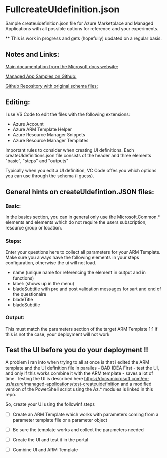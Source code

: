 # FullcreateUIdefinition.json
Sample createuidefinition.json file for Azure Marketplace and Managed Applications with all possible options for reference and your experiments.

** This is work in progress and gets (hopefully) updated on a regular basis.

## Notes and Links:
[Main documentation from the Microsoft docs website:](https://docs.microsoft.com/en-us/azure/managed-applications/publish-service-catalog-app)

[Managed App Samples on Github:](https://github.com/Azure/azure-managedapp-samples)

[Github Repository with original schema files:](https://github.com/Azure/azure-resource-manager-schemas/tree/master/schemas/0.1.2-preview)

## Editing:
I use VS Code to edit the files with the following extensions:
* Azure Account
* Azure ARM Template Helper
* Azure Resource Manager Snippets
* Azure Resource Manager Templates

Important rules to consider when creating UI definitions.
Each createUIdefinitions.json file consists of the header and three elements "basic", "steps" and "outputs"

Typically when you edit a UI definition, VC Code offes you which options you can use through the schema (i guess).

## General hints on createUIdefintion.JSON files:

### Basic: 
In the basics section, you can in general only use the Microsoft.Common.* elements and elements which do not require the users subscription, resource group or location. 

### Steps:
Enter your questions here to collect all parameters for your ARM Template.
Make sure you always have the following elements in your steps configuration, otherwise the ui will not load.
* name (unique name for referencing the element in output and in functions)
* label: (shows up in the menu)
* bladeSubtitle with pre and post validation messages for sart and end of the questionaire
* bladeTitle
* bladeSubtitle



### Output:
This must match the parameters section of the target ARM Template 1:1 if this is not the case, your deployment will not work

## Test the UI before you do your deployment !!
A problem i ran into when trying to all at once is that i edited the ARM template and the UI definition file in paralles - BAD IDEA
First - test the UI, and only if this works combine it with the ARM template - saves a lot of time.
Testing the UI is described here https://docs.microsoft.com/en-us/azure/managed-applications/test-createuidefinition and a modified version of the PowerShell script using the Az.* modules is linked in this repo.

So, create your UI using the followinf steps
- [ ] Create an ARM Template which works with parameters coming from a parameter template file or a parameter object
- [ ] Be sure the template works and collect the parameters needed
- [ ] Create the UI and test it in the portal
- [ ] Combine UI and ARM Template


